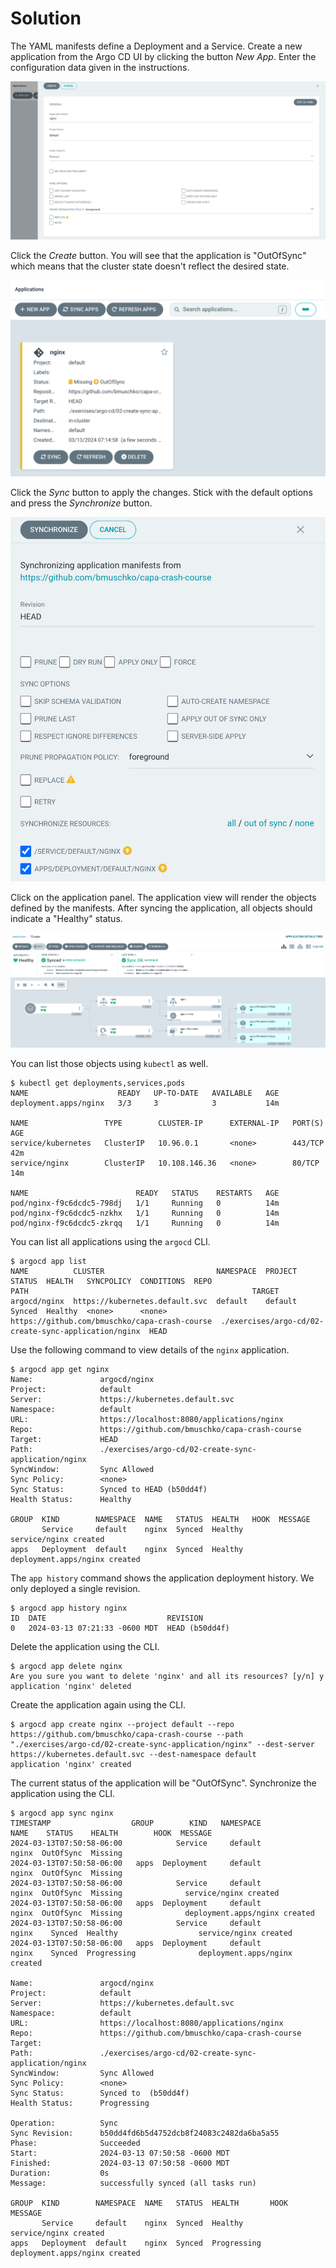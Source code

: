 # Solution

The YAML manifests define a Deployment and a Service. Create a new application from the Argo CD UI by clicking the button _New App_. Enter the configuration data given in the instructions.

![create-app-ui](./imgs/create-app-ui.png)

Click the _Create_ button. You will see that the application is "OutOfSync" which means that the cluster state doesn't reflect the desired state.

![app-outofsync-ui](./imgs/app-outofsync-ui.png)

Click the _Sync_ button to apply the changes. Stick with the default options and press the _Synchronize_ button.

![sync-app-ui](./imgs/sync-app-ui.png)

Click on the application panel. The application view will render the objects defined by the manifests. After syncing the application, all objects should indicate a "Healthy" status.

![object-view-ui](./imgs/object-view-ui.png)

You can list those objects using `kubectl` as well.

```
$ kubectl get deployments,services,pods
NAME                    READY   UP-TO-DATE   AVAILABLE   AGE
deployment.apps/nginx   3/3     3            3           14m

NAME                 TYPE        CLUSTER-IP      EXTERNAL-IP   PORT(S)   AGE
service/kubernetes   ClusterIP   10.96.0.1       <none>        443/TCP   42m
service/nginx        ClusterIP   10.108.146.36   <none>        80/TCP    14m

NAME                        READY   STATUS    RESTARTS   AGE
pod/nginx-f9c6dcdc5-798dj   1/1     Running   0          14m
pod/nginx-f9c6dcdc5-nzkhx   1/1     Running   0          14m
pod/nginx-f9c6dcdc5-zkrqq   1/1     Running   0          14m
```

You can list all applications using the `argocd` CLI.

```
$ argocd app list
NAME          CLUSTER                         NAMESPACE  PROJECT  STATUS  HEALTH   SYNCPOLICY  CONDITIONS  REPO                                           PATH                                                  TARGET
argocd/nginx  https://kubernetes.default.svc  default    default  Synced  Healthy  <none>      <none>      https://github.com/bmuschko/capa-crash-course  ./exercises/argo-cd/02-create-sync-application/nginx  HEAD
```

Use the following command to view details of the `nginx` application.

```
$ argocd app get nginx
Name:               argocd/nginx
Project:            default
Server:             https://kubernetes.default.svc
Namespace:          default
URL:                https://localhost:8080/applications/nginx
Repo:               https://github.com/bmuschko/capa-crash-course
Target:             HEAD
Path:               ./exercises/argo-cd/02-create-sync-application/nginx
SyncWindow:         Sync Allowed
Sync Policy:        <none>
Sync Status:        Synced to HEAD (b50dd4f)
Health Status:      Healthy

GROUP  KIND        NAMESPACE  NAME   STATUS  HEALTH   HOOK  MESSAGE
       Service     default    nginx  Synced  Healthy        service/nginx created
apps   Deployment  default    nginx  Synced  Healthy        deployment.apps/nginx created
```

The `app history` command shows the application deployment history. We only deployed a single revision.

```
$ argocd app history nginx
ID  DATE                           REVISION
0   2024-03-13 07:21:33 -0600 MDT  HEAD (b50dd4f)
```

Delete the application using the CLI.

```
$ argocd app delete nginx
Are you sure you want to delete 'nginx' and all its resources? [y/n] y
application 'nginx' deleted
```

Create the application again using the CLI.

```
$ argocd app create nginx --project default --repo https://github.com/bmuschko/capa-crash-course --path "./exercises/argo-cd/02-create-sync-application/nginx" --dest-server https://kubernetes.default.svc --dest-namespace default
application 'nginx' created
```

The current status of the application will be "OutOfSync". Synchronize the application using the CLI.

```
$ argocd app sync nginx
TIMESTAMP                  GROUP        KIND   NAMESPACE                  NAME    STATUS    HEALTH        HOOK  MESSAGE
2024-03-13T07:50:58-06:00            Service     default                 nginx  OutOfSync  Missing
2024-03-13T07:50:58-06:00   apps  Deployment     default                 nginx  OutOfSync  Missing
2024-03-13T07:50:58-06:00            Service     default                 nginx  OutOfSync  Missing              service/nginx created
2024-03-13T07:50:58-06:00   apps  Deployment     default                 nginx  OutOfSync  Missing              deployment.apps/nginx created
2024-03-13T07:50:58-06:00            Service     default                 nginx    Synced  Healthy                  service/nginx created
2024-03-13T07:50:58-06:00   apps  Deployment     default                 nginx    Synced  Progressing              deployment.apps/nginx created

Name:               argocd/nginx
Project:            default
Server:             https://kubernetes.default.svc
Namespace:          default
URL:                https://localhost:8080/applications/nginx
Repo:               https://github.com/bmuschko/capa-crash-course
Target:
Path:               ./exercises/argo-cd/02-create-sync-application/nginx
SyncWindow:         Sync Allowed
Sync Policy:        <none>
Sync Status:        Synced to  (b50dd4f)
Health Status:      Progressing

Operation:          Sync
Sync Revision:      b50dd4fd6b5d4752dcb8f24083c2482da6ba5a55
Phase:              Succeeded
Start:              2024-03-13 07:50:58 -0600 MDT
Finished:           2024-03-13 07:50:58 -0600 MDT
Duration:           0s
Message:            successfully synced (all tasks run)

GROUP  KIND        NAMESPACE  NAME   STATUS  HEALTH       HOOK  MESSAGE
       Service     default    nginx  Synced  Healthy            service/nginx created
apps   Deployment  default    nginx  Synced  Progressing        deployment.apps/nginx created
```
